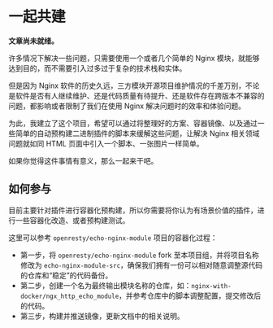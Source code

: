 # 一起共建

**文章尚未就绪。**

许多情况下解决一些问题，只需要使用一个或者几个简单的 Nginx 模块，就能够达到目的，而不需要引入过多过于复杂的技术栈和实体。

但是因为 Nginx 软件的历史久远，三方模块开源项目维护情况的千差万别，不论是软件是否有人继续维护、还是代码质量有待提升、还是软件存在跨版本不兼容的问题，都影响或者限制了我们在使用 Nginx 解决问题时的效率和体验问题。

为此，我建立了这个项目，希望可以通过将整理好的方案、容器镜像、以及通过一些简单的自动预构建二进制插件的脚本来缓解这些问题，让解决 Nginx 相关领域问题就如同 HTML 页面中引入一个脚本、一张图片一样简单。

如果你觉得这件事情有意义，那么一起来干吧。

## 如何参与

目前主要针对插件进行容器化预构建，所以你需要将你认为有场景价值的插件，进行一些容器化改造、或者预构建测试。

这里可以参考 `openresty/echo-nginx-module` 项目的容器化过程：

- 第一步，将 `openresty/echo-nginx-module` fork 至本项目组，并将项目名称修改为 `echo-nginx-module-src`，确保我们拥有一份可以相对随意调整源代码的仓库和“稳定”的代码备份。
- 第二步，创建一个名为最终输出模块名称的仓库，如：`nginx-with-docker/ngx_http_echo_module`，并参考仓库中的脚本调整配置，提交修改后的代码。
- 第三步，构建并推送镜像，更新文档中的相关说明。

